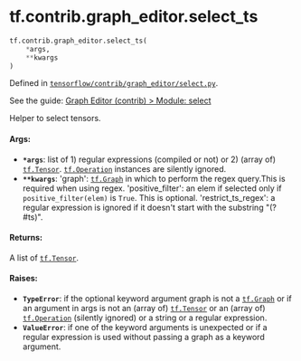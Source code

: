 <div itemscope itemtype="http://developers.google.com/ReferenceObject">
<meta itemprop="name" content="tf.contrib.graph_editor.select_ts" />
</div>

# tf.contrib.graph_editor.select_ts

``` python
tf.contrib.graph_editor.select_ts(
    *args,
    **kwargs
)
```



Defined in [`tensorflow/contrib/graph_editor/select.py`](https://www.tensorflow.org/code/tensorflow/contrib/graph_editor/select.py).

See the guide: [Graph Editor (contrib) > Module: select](../../../../../api_guides/python/contrib.graph_editor.md#Module_select)

Helper to select tensors.

#### Args:

* <b>`*args`</b>: list of 1) regular expressions (compiled or not) or 2) (array of)
    <a href="../../../tf/Tensor.md"><code>tf.Tensor</code></a>. <a href="../../../tf/Operation.md"><code>tf.Operation</code></a> instances are silently ignored.
* <b>`**kwargs`</b>: 'graph': <a href="../../../tf/Graph.md"><code>tf.Graph</code></a> in which to perform the regex query.This is
    required when using regex.
    'positive_filter': an elem if selected only if `positive_filter(elem)` is
      `True`. This is optional.
    'restrict_ts_regex': a regular expression is ignored if it doesn't start
      with the substring "(?#ts)".

#### Returns:

A list of <a href="../../../tf/Tensor.md"><code>tf.Tensor</code></a>.

#### Raises:

* <b>`TypeError`</b>: if the optional keyword argument graph is not a <a href="../../../tf/Graph.md"><code>tf.Graph</code></a>
    or if an argument in args is not an (array of) <a href="../../../tf/Tensor.md"><code>tf.Tensor</code></a>
    or an (array of) <a href="../../../tf/Operation.md"><code>tf.Operation</code></a> (silently ignored) or a string
    or a regular expression.
* <b>`ValueError`</b>: if one of the keyword arguments is unexpected or if a regular
    expression is used without passing a graph as a keyword argument.